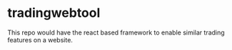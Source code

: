 # tradingwebtool
This repo would have the react based framework to enable similar trading features on a website.
